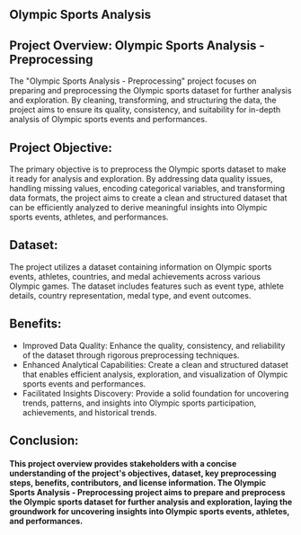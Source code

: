 ## Olympic Sports Analysis ##

## Project Overview: Olympic Sports Analysis - Preprocessing

The "Olympic Sports Analysis - Preprocessing" project focuses on preparing and preprocessing the Olympic sports dataset for further analysis and exploration. By cleaning, transforming, and structuring the data, the project aims to ensure its quality, consistency, and suitability for in-depth analysis of Olympic sports events and performances.

## Project Objective:

The primary objective is to preprocess the Olympic sports dataset to make it ready for analysis and exploration. By addressing data quality issues, handling missing values, encoding categorical variables, and transforming data formats, the project aims to create a clean and structured dataset that can be efficiently analyzed to derive meaningful insights into Olympic sports events, athletes, and performances.

## Dataset:

The project utilizes a dataset containing information on Olympic sports events, athletes, countries, and medal achievements across various Olympic games. The dataset includes features such as event type, athlete details, country representation, medal type, and event outcomes.

## Benefits:

* Improved Data Quality: Enhance the quality, consistency, and reliability of the dataset through rigorous preprocessing techniques.
* Enhanced Analytical Capabilities: Create a clean and structured dataset that enables efficient analysis, exploration, and visualization of Olympic sports events and performances.
* Facilitated Insights Discovery: Provide a solid foundation for uncovering trends, patterns, and insights into Olympic sports participation, achievements, and historical trends.

## Conclusion:
#### **This project overview provides stakeholders with a concise understanding of the project's objectives, dataset, key preprocessing steps, benefits, contributors, and license information. The Olympic Sports Analysis - Preprocessing project aims to prepare and preprocess the Olympic sports dataset for further analysis and exploration, laying the groundwork for uncovering insights into Olympic sports events, athletes, and performances.**
